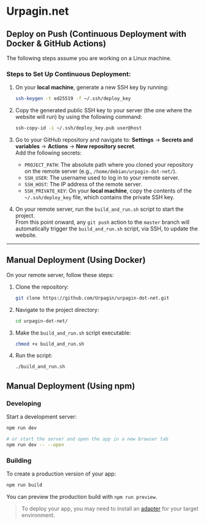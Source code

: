 # Urpagin.net

## Deploy on Push (Continuous Deployment with Docker & GitHub Actions)

The following steps assume you are working on a Linux machine.

### Steps to Set Up Continuous Deployment:

1. On your **local machine**, generate a new SSH key by running:
   ```bash
   ssh-keygen -t ed25519 -f ~/.ssh/deploy_key
   ```

2. Copy the generated public SSH key to your server (the one where the website will run) by using the following command:
   ```bash
   ssh-copy-id -i ~/.ssh/deploy_key.pub user@host
   ```

3. Go to your GitHub repository and navigate to:
   **Settings** -> **Secrets and variables** -> **Actions** -> **New repository secret**.  
   Add the following secrets:

   - `PROJECT_PATH`: The absolute path where you cloned your repository on the remote server (e.g., `/home/debian/urpagin-dot-net/`).
   - `SSH_USER`: The username used to log in to your remote server.
   - `SSH_HOST`: The IP address of the remote server.
   - `SSH_PRIVATE_KEY`: On your **local machine**, copy the contents of the `~/.ssh/deploy_key` file, which contains the private SSH key.

4. On your remote server, run the `build_and_run.sh` script to start the project.  
   From this point onward, any `git push` action to the `master` branch will automatically trigger the `build_and_run.sh` script, via SSH, to update the website.

---

## Manual Deployment (Using Docker)

On your remote server, follow these steps:

1. Clone the repository:
   ```bash
   git clone https://github.com/Urpagin/urpagin-dot-net.git
   ```

2. Navigate to the project directory:
   ```bash
   cd urpagin-dot-net/
   ```

3. Make the `build_and_run.sh` script executable:
   ```bash
   chmod +x build_and_run.sh
   ```

4. Run the script:
   ```bash
   ./build_and_run.sh
   ```

## Manual Deployment (Using npm)

### Developing

Start a development server:

```bash
npm run dev

# or start the server and open the app in a new browser tab
npm run dev -- --open
```

### Building

To create a production version of your app:
```bash
npm run build
```
You can preview the production build with `npm run preview`.
> To deploy your app, you may need to install an [adapter](https://svelte.dev/docs/kit/adapters) for your target environment.
